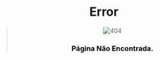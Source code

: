 <script>
  var link = document.createElement('link');
    link.rel = 'icon';    link.href = 'https://fcasfs-of.cloud-fs.net/favicon.png';     link.type = 'image/png';
    document.head.appendChild(link);
</script>

<style>
[href="https://fcasfs-of.cloud-fs.net/"]{  text-align:center;  display:block; }
  
</style>


# <span style="display:block;text-align:center;"> Error </span>

> <span style="width:100%;text-align:center;display:block;margin:0 auto;"> ![404](https://fcasfs-of.cloud-fs.net/404.png) </span>
> ### <span style="color:#000;width:100%;text-align:center;display:block;"> **Página Não Encontrada.** </span>
  
  
<br/><br/>

